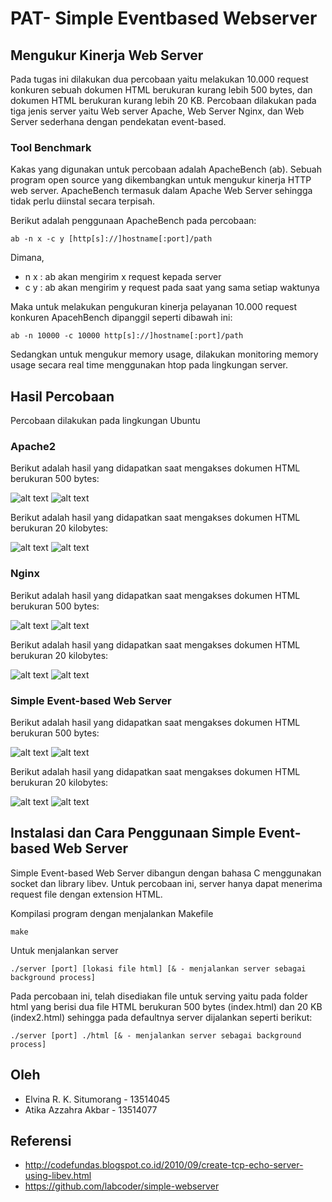 # PAT- Simple Eventbased Webserver

## Mengukur Kinerja Web Server

Pada tugas ini dilakukan dua percobaan yaitu melakukan 10.000 request konkuren sebuah dokumen HTML berukuran kurang lebih 500 bytes, dan dokumen HTML berukuran kurang lebih 20 KB. Percobaan dilakukan pada tiga jenis server yaitu Web server Apache, Web Server Nginx, dan Web Server sederhana dengan pendekatan event-based.

### Tool Benchmark

Kakas yang digunakan untuk percobaan adalah ApacheBench (ab). Sebuah program open source yang dikembangkan untuk mengukur kinerja HTTP web server. ApacheBench termasuk dalam Apache Web Server sehingga tidak perlu diinstal secara terpisah.

Berikut adalah penggunaan ApacheBench pada percobaan:

```
ab -n x -c y [http[s]://]hostname[:port]/path
```
Dimana,
* n x : ab akan mengirim x request kepada server
* c y : ab akan mengirim y request pada saat yang sama setiap waktunya


Maka untuk melakukan pengukuran kinerja pelayanan 10.000 request konkuren ApacehBench dipanggil seperti dibawah ini:

```
ab -n 10000 -c 10000 http[s]://]hostname[:port]/path
```

Sedangkan untuk mengukur memory usage, dilakukan monitoring memory usage secara real time menggunakan htop pada lingkungan server.

## Hasil Percobaan

Percobaan dilakukan pada lingkungan Ubuntu

### Apache2

Berikut adalah hasil yang didapatkan saat mengakses dokumen HTML berukuran 500 bytes:

![alt text](image/500kbapache.png)
![alt text](image/500b-apache.png)


Berikut adalah hasil yang didapatkan saat mengakses dokumen HTML berukuran 20 kilobytes:

![alt text](image/20kbapache.png)
![alt text](image/20kb-apache.png)

### Nginx

Berikut adalah hasil yang didapatkan saat mengakses dokumen HTML berukuran 500 bytes:

![alt text](image/500bnginx.png)
![alt text](image/500b-nginx.png)

Berikut adalah hasil yang didapatkan saat mengakses dokumen HTML berukuran 20 kilobytes:

![alt text](image/20kbnginx.png)
![alt text](image/20kb-nginx.png)

### Simple Event-based Web Server 

Berikut adalah hasil yang didapatkan saat mengakses dokumen HTML berukuran 500 bytes:

![alt text](image/500blibev.png)
![alt text](image/500b-libev.png)

Berikut adalah hasil yang didapatkan saat mengakses dokumen HTML berukuran 20 kilobytes:

![alt text](image/20kblibev2.png)
![alt text](image/20kb-libev.png)

## Instalasi dan Cara Penggunaan Simple Event-based Web Server 

Simple Event-based Web Server dibangun dengan bahasa C menggunakan socket dan library libev. Untuk percobaan ini, server hanya dapat menerima request file dengan extension HTML.

Kompilasi program dengan menjalankan Makefile

```
make
``` 
Untuk menjalankan server

```
./server [port] [lokasi file html] [& - menjalankan server sebagai background process]
```

Pada percobaan ini, telah disediakan file untuk serving yaitu pada folder html yang berisi dua file HTML berukuran 500 bytes (index.html) dan 20 KB (index2.html) sehingga pada defaultnya server dijalankan seperti berikut:

```
./server [port] ./html [& - menjalankan server sebagai background process]
```

## Oleh

* Elvina R. K. Situmorang - 13514045
* Atika Azzahra Akbar - 13514077

## Referensi

* http://codefundas.blogspot.co.id/2010/09/create-tcp-echo-server-using-libev.html
* https://github.com/labcoder/simple-webserver
